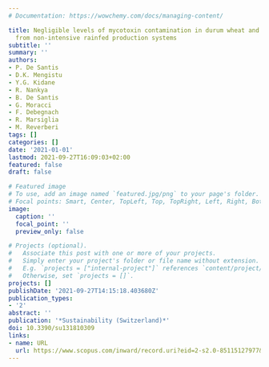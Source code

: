```yaml
---
# Documentation: https://wowchemy.com/docs/managing-content/

title: Negligible levels of mycotoxin contamination in durum wheat and groundnuts
  from non-intensive rainfed production systems
subtitle: ''
summary: ''
authors:
- P. De Santis
- D.K. Mengistu
- Y.G. Kidane
- R. Nankya
- B. De Santis
- G. Moracci
- F. Debegnach
- R. Marsiglia
- M. Reverberi
tags: []
categories: []
date: '2021-01-01'
lastmod: 2021-09-27T16:09:03+02:00
featured: false
draft: false

# Featured image
# To use, add an image named `featured.jpg/png` to your page's folder.
# Focal points: Smart, Center, TopLeft, Top, TopRight, Left, Right, BottomLeft, Bottom, BottomRight.
image:
  caption: ''
  focal_point: ''
  preview_only: false

# Projects (optional).
#   Associate this post with one or more of your projects.
#   Simply enter your project's folder or file name without extension.
#   E.g. `projects = ["internal-project"]` references `content/project/deep-learning/index.md`.
#   Otherwise, set `projects = []`.
projects: []
publishDate: '2021-09-27T14:15:18.403680Z'
publication_types:
- '2'
abstract: ''
publication: '*Sustainability (Switzerland)*'
doi: 10.3390/su131810309
links:
- name: URL
  url: https://www.scopus.com/inward/record.uri?eid=2-s2.0-85115127977&doi=10.3390%2fsu131810309&partnerID=40&md5=71006c9dbce3cb4a92263a3abf2f0480
---
```

